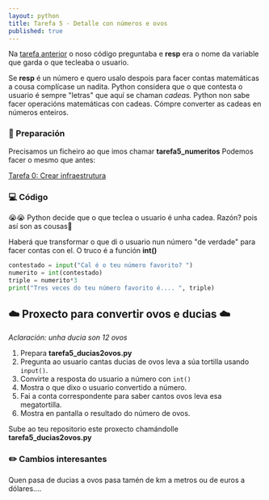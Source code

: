 ```yaml
---
layout: python
title: Tarefa 5 - Detalle con números e ovos
published: true
---
```


Na [tarefa anterior](../t04) o noso código preguntaba e  **resp** era o nome da variable que garda o que tecleaba o usuario. 

Se  **resp** é un número e quero usalo despois para facer contas matemáticas a cousa complícase un nadita. Python considera que o que contesta o usuario é sempre "letras" que aquí se chaman _cadeas._ Python non sabe facer operacións matemáticas con cadeas. Cómpre converter as cadeas en números enteiros.

### 🧺 Preparación

Precisamos un ficheiro ao que imos chamar **tarefa5_numeritos** Podemos facer o mesmo que antes:

[ Tarefa 0: Crear infraestrutura](../t0)

### 💻 Código


😭😭 Python decide que o que teclea o usuario é unha cadea. Razón? pois así son as cousas🤷

Haberá que transformar o que di o usuario nun número "de verdade" para facer contas con el. O truco é a función **int()**

```python
contestado = input("Cal é o teu número favorito? ")
numerito = int(contestado)
triple = numerito*3
print("Tres veces do teu número favorito é.... ", triple)
```



## ☁️        Proxecto para convertir ovos e ducias        ☁️

*Aclaración: unha ducia son 12 ovos*

1. Prepara  **tarefa5_ducias2ovos.py**
2. Pregunta ao usuario cantas ducias de ovos leva a súa tortilla usando `input()`. 
3. Convirte a resposta do usuario a número con `int()`
4. Mostra o que dixo o usuario convertido a número.
5. Fai a conta correspondente para saber cantos ovos leva esa megatortilla.
6. Mostra en pantalla o resultado do número de ovos.

Sube ao teu repositorio este proxecto chamándolle **tarefa5_ducias2ovos.py**


### ✏️ Cambios interesantes

Quen pasa de ducias a ovos pasa tamén de km a metros ou de euros a dólares.... 
